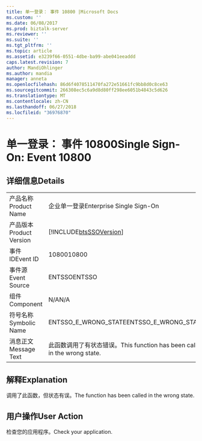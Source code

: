 ```yaml
---
title: 单一登录： 事件 10800 |Microsoft Docs
ms.custom: ''
ms.date: 06/08/2017
ms.prod: biztalk-server
ms.reviewer: ''
ms.suite: ''
ms.tgt_pltfrm: ''
ms.topic: article
ms.assetid: e3239f66-0551-4dbe-ba99-abe041eeaddd
caps.latest.revision: 7
author: MandiOhlinger
ms.author: mandia
manager: anneta
ms.openlocfilehash: 86d6f4078511470fa272e51661fc9bb8d0c8ce63
ms.sourcegitcommit: 266308ec5c6a9d8d80ff298ee6051b4843c5d626
ms.translationtype: MT
ms.contentlocale: zh-CN
ms.lasthandoff: 06/27/2018
ms.locfileid: "36976870"
---
```

# <a name="single-sign-on-event-10800"></a><span data-ttu-id="9ca71-102">单一登录： 事件 10800</span><span class="sxs-lookup"><span data-stu-id="9ca71-102">Single Sign-On: Event 10800</span></span>
## <a name="details"></a><span data-ttu-id="9ca71-103">详细信息</span><span class="sxs-lookup"><span data-stu-id="9ca71-103">Details</span></span>  
  
|                 |                                                            |
|-----------------|------------------------------------------------------------|
|  <span data-ttu-id="9ca71-104">产品名称</span><span class="sxs-lookup"><span data-stu-id="9ca71-104">Product Name</span></span>   |                 <span data-ttu-id="9ca71-105">企业单一登录</span><span class="sxs-lookup"><span data-stu-id="9ca71-105">Enterprise Single Sign-On</span></span>                  |
| <span data-ttu-id="9ca71-106">产品版本</span><span class="sxs-lookup"><span data-stu-id="9ca71-106">Product Version</span></span> | [!INCLUDE[btsSSOVersion](../includes/btsssoversion-md.md)] |
|    <span data-ttu-id="9ca71-107">事件 ID</span><span class="sxs-lookup"><span data-stu-id="9ca71-107">Event ID</span></span>     |                           <span data-ttu-id="9ca71-108">10800</span><span class="sxs-lookup"><span data-stu-id="9ca71-108">10800</span></span>                            |
|  <span data-ttu-id="9ca71-109">事件源</span><span class="sxs-lookup"><span data-stu-id="9ca71-109">Event Source</span></span>   |                           <span data-ttu-id="9ca71-110">ENTSSO</span><span class="sxs-lookup"><span data-stu-id="9ca71-110">ENTSSO</span></span>                           |
|    <span data-ttu-id="9ca71-111">组件</span><span class="sxs-lookup"><span data-stu-id="9ca71-111">Component</span></span>    |                            <span data-ttu-id="9ca71-112">N/A</span><span class="sxs-lookup"><span data-stu-id="9ca71-112">N/A</span></span>                             |
|  <span data-ttu-id="9ca71-113">符号名称</span><span class="sxs-lookup"><span data-stu-id="9ca71-113">Symbolic Name</span></span>  |                    <span data-ttu-id="9ca71-114">ENTSSO_E_WRONG_STATE</span><span class="sxs-lookup"><span data-stu-id="9ca71-114">ENTSSO_E_WRONG_STATE</span></span>                    |
|  <span data-ttu-id="9ca71-115">消息正文</span><span class="sxs-lookup"><span data-stu-id="9ca71-115">Message Text</span></span>   |     <span data-ttu-id="9ca71-116">此函数调用了有状态错误。</span><span class="sxs-lookup"><span data-stu-id="9ca71-116">This function has been called in the wrong state.</span></span>      |
  
## <a name="explanation"></a><span data-ttu-id="9ca71-117">解释</span><span class="sxs-lookup"><span data-stu-id="9ca71-117">Explanation</span></span>  
 <span data-ttu-id="9ca71-118">调用了此函数，但状态有误。</span><span class="sxs-lookup"><span data-stu-id="9ca71-118">The function has been called in the wrong state.</span></span>  
  
## <a name="user-action"></a><span data-ttu-id="9ca71-119">用户操作</span><span class="sxs-lookup"><span data-stu-id="9ca71-119">User Action</span></span>  
 <span data-ttu-id="9ca71-120">检查您的应用程序。</span><span class="sxs-lookup"><span data-stu-id="9ca71-120">Check your application.</span></span>